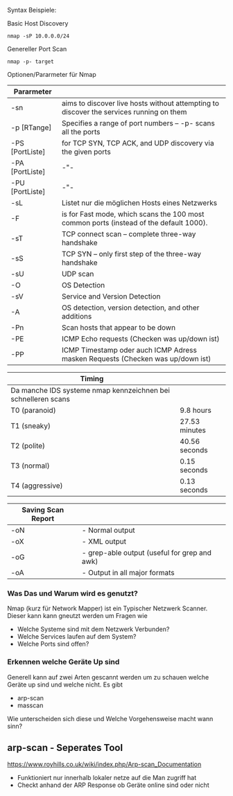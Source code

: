 
Syntax Beispiele:

Basic Host Discovery
```
nmap -sP 10.0.0.0/24
```
Genereller Port Scan
```
nmap -p- target
```

Optionen/Pararmeter für Nmap

| Pararmeter      |                                                                                         |
| --------------- | --------------------------------------------------------------------------------------- |
| -sn             | aims to discover live hosts without attempting to discover the services running on them |
| -p [RTange]     | Specifies a range of port numbers – -p- scans all the ports                             |
| -PS [PortListe] | for TCP SYN, TCP ACK, and UDP discovery via the given ports                             |
| -PA [PortListe] | -"-                                                                                     |
| -PU [PortListe] | -"-                                                                                     |
| -sL             | Listet nur die möglichen Hosts eines Netzwerks                                          |
| -F              | is for Fast mode, which scans the 100 most common ports (instead of the default 1000).  |
| -sT             | TCP connect scan – complete three-way handshake                                         |
| -sS             | TCP SYN – only first step of the three-way handshake                                    |
| -sU             | UDP scan                                                                                |
| -O              | OS Detection                                                                            |
| -sV             | Service and Version Detection                                                           |
| -A              | OS detection, version detection, and other additions                                    |
| -Pn             | Scan hosts that appear to be down                                                       |
| -PE             | ICMP Echo requests (Checken was up/down ist)                                            |
| -PP             | ICMP Timestamp oder auch ICMP Adress masken Requests (Checken was up/down ist)          |

| Timing                                                        |               |
| ------------------------------------------------------------- | ------------- |
| Da manche IDS systeme nmap kennzeichnen bei schnelleren scans |               |
| T0 (paranoid)                                                 | 9.8 hours     |
| T1 (sneaky)                                                   | 27.53 minutes |
| T2 (polite)                                                   | 40.56 seconds |
| T3 (normal)                                                   | 0.15 seconds  |
| T4 (aggressive)                                               | 0.13 seconds  |

| Saving Scan Report |                                              |
| ------------------ | -------------------------------------------- |
| -oN <filename>     | - Normal output                              |
| -oX <filename>     | - XML output                                 |
| -oG <filename>     | - grep-able output (useful for grep and awk) |
| -oA <basename>     | - Output in all major formats                |

### Was Das und Warum wird es genutzt?
Nmap (kurz für Network Mapper) ist ein Typischer Netzwerk Scanner. Dieser kann kann gneutzt werden um Fragen wie 
- Welche Systeme sind mit dem Netzwerk Verbunden?
- Welche Services laufen auf dem System? 
- Welche Ports sind offen?

### Erkennen welche Geräte Up sind
Generell kann auf zwei Arten gescannt werden um zu schauen welche Geräte up sind und welche nicht. 
Es gibt
- arp-scan
- masscan

Wie unterscheiden sich diese und Welche Vorgehensweise macht wann sinn? 

## arp-scan - Seperates Tool
https://www.royhills.co.uk/wiki/index.php/Arp-scan_Documentation
- Funktioniert nur innerhalb lokaler netze auf die Man zugriff hat
- Checkt anhand der ARP Response ob Geräte online sind oder nicht